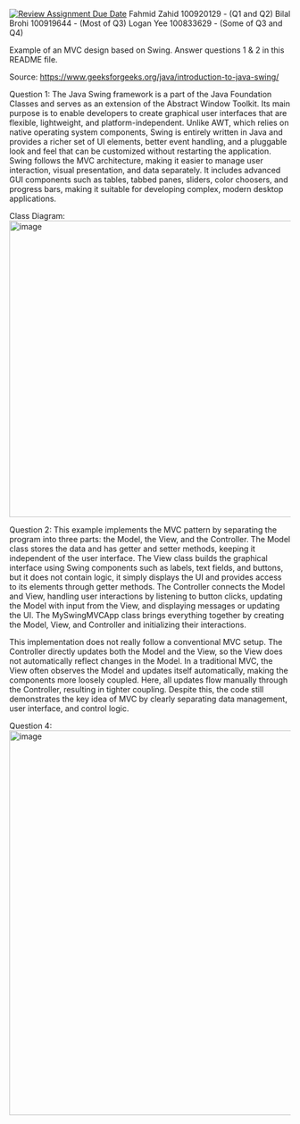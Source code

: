 [![Review Assignment Due Date](https://classroom.github.com/assets/deadline-readme-button-22041afd0340ce965d47ae6ef1cefeee28c7c493a6346c4f15d667ab976d596c.svg)](https://classroom.github.com/a/57HVEcop)
Fahmid Zahid 100920129 - (Q1 and Q2)
Bilal Brohi 100919644 - (Most of Q3)
Logan Yee 100833629 - (Some of Q3 and Q4)

Example of an MVC design based on Swing. Answer questions 1 & 2 in this README file.


Source: https://www.geeksforgeeks.org/java/introduction-to-java-swing/



Question 1: The Java Swing framework is a part of the Java Foundation Classes and serves as an extension of the Abstract Window Toolkit. Its main purpose is to enable developers to create graphical user interfaces that are flexible, lightweight, and platform-independent. Unlike AWT, which relies on native operating system components, Swing is entirely written in Java and provides a richer set of UI elements, better event handling, and a pluggable look and feel that can be customized without restarting the application. Swing follows the MVC architecture, making it easier to manage user interaction, visual presentation, and data separately. It includes advanced GUI components such as tables, tabbed panes, sliders, color choosers, and progress bars, making it suitable for developing complex, modern desktop applications.



Class Diagram:
<img width="1044" height="531" alt="image" src="https://github.com/user-attachments/assets/e5e207b3-524f-409c-ac33-d5d2fa5995fc" />





Question 2: This example implements the MVC pattern by separating the program into three parts: the Model, the View, and the Controller. The Model class stores the data and has getter and setter methods, keeping it independent of the user interface. The View class builds the graphical interface using Swing components such as labels, text fields, and buttons, but it does not contain logic, it simply displays the UI and provides access to its elements through getter methods. The Controller connects the Model and View, handling user interactions by listening to button clicks, updating the Model with input from the View, and displaying messages or updating the UI. The MySwingMVCApp class brings everything together by creating the Model, View, and Controller and initializing their interactions.

This implementation does not really follow a conventional MVC setup. The Controller directly updates both the Model and the View, so the View does not automatically reflect changes in the Model. In a traditional MVC, the View often observes the Model and updates itself automatically, making the components more loosely coupled. Here, all updates flow manually through the Controller, resulting in tighter coupling. Despite this, the code still demonstrates the key idea of MVC by clearly separating data management, user interface, and control logic.

Question 4: <img width="1543" height="689" alt="image" src="https://github.com/user-attachments/assets/96f6be3f-c378-4858-a88b-9b724b38f54a" />

